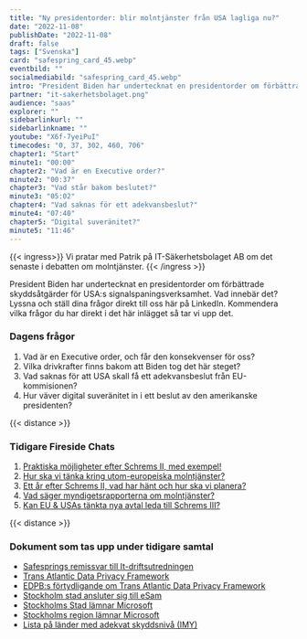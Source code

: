 ```yaml
---
title: "Ny presidentorder: blir molntjänster från USA lagliga nu?"
date: "2022-11-08"
publishDate: "2022-11-08"
draft: false
tags: ["Svenska"]
card: "safespring_card_45.webp"
eventbild: ""
socialmediabild: "safespring_card_45.webp"
intro: "President Biden har undertecknat en presidentorder om förbättrade skyddsåtgärder för USA:s signalspaningsverksamhet. Vad innebär det?"
partner: "it-sakerhetsbolaget.png"
audience: "saas"
explorer: ""
sidebarlinkurl: ""
sidebarlinkname: ""
youtube: "X6f-7yeiPuI"
timecodes: "0, 37, 302, 460, 706"
chapter1: "Start"
minute1: "00:00"
chapter2: "Vad är en Executive order?"
minute2: "00:37"
chapter3: "Vad står bakom beslutet?"
minute3: "05:02"
chapter4: "Vad saknas för ett adekvansbeslut?"
minute4: "07:40"
chapter5: "Digital suveränitet?"
minute5: "11:46"
---
```



{{< ingress>}}
Vi pratar med Patrik på IT-Säkerhetsbolaget AB om det senaste i debatten om molntjänster.
{{< /ingress >}}

President Biden har undertecknat en presidentorder om förbättrade skyddsåtgärder för USA:s signalspaningsverksamhet. Vad innebär det? Lyssna och ställ dina frågor direkt till oss här på LinkedIn. Kommendera vilka frågor du har direkt i det här inlägget så tar vi upp det.

### Dagens frågor
1. Vad är en Executive order, och får den konsekvenser för oss?
2. Vilka drivkrafter finns bakom att Biden tog det här steget?
3. Vad saknas för att USA skall få ett adekvansbeslut från EU-kommisionen?
4. Hur väver digital suveränitet in i ett beslut av den amerikanske presidenten?

{{< distance >}}

### Tidigare Fireside Chats
1. <a href="/webinar/fireside-chat-it-sakerhetsbolaget/">Praktiska möjligheter efter Schrems II, med exempel!</a><br>
2. <a href="/webinar/second-fireside-chat-it-sakerhetsbolaget/">Hur ska vi tänka kring utom-europeiska molntjänster?</a><br>
3. <a href="/webinar/third-fireside-chat-it-sakerhetsbolaget/">Ett år efter Schrems II, vad har hänt och hur ska vi planera?</a><br>
4. <a href="/webinar/forth-fireside-chat-it-sakerhetsbolaget/">Vad säger myndigets­rapporterna om molntjänster?</a><br>
5. <a href="/webinar/fifth-fireside-chat-it-sakerhetsbolaget/">Kan EU & USAs tänkta nya avtal leda till Schrems III?</a><br>

{{< distance >}}

### Dokument som tas upp under tidigare samtal
- [Safesprings remissvar till It-driftsutredningen](/blogg/remissvar-it-driftsutredningen/)
- [Trans Atlantic Data Privacy Framework](https://next.safespring.com/s/L5ssXCHtGAjKFYs)
- [EDPB:s förtydligande om Trans Atlantic Data Privacy Framework](https://edpb.europa.eu/our-work-tools/our-documents/statements/statement-012022-announcement-agreement-principle-new-trans_en)
- [Stockholm stad ansluter sig till eSam](https://www.esamverka.se/aktuellt/nyheter/nyheter/2022-02-25-stockholms-stad-ansluter-till-arbetet-med-digital-samarbetsplattform.html#)
- [Stockholms Stad lämnar Microsoft](/publications/stockholm-stad_underlag-for-inriktningsbeslut.pdf)
- [Stockholms region lämnar Microsoft](/publications/nulagesbeskrivning-ms-teams-ur-ett-integritetsskyddsperspektiv.pdf)
- [Lista på länder med adekvat skyddsnivå (IMY)](https://www.esamverka.se/aktuellt/nyheter/nyheter/2022-02-25-stockholms-stad-ansluter-till-arbetet-med-digital-samarbetsplattform.html#)
